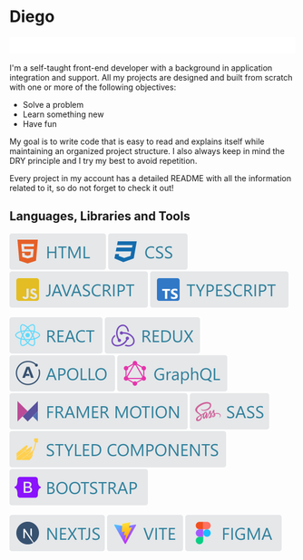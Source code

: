 # Diego

![Front-end Developer](/img/front-end_developer.svg)

I'm a self-taught front-end developer with a background in application integration and support. All
my projects are designed and built from scratch with one or more of the following objectives:

- Solve a problem
- Learn something new
- Have fun

My goal is to write code that is easy to read and explains itself while maintaining an organized
project structure. I also always keep in mind the DRY principle and I try my best to avoid
repetition.

Every project in my account has a detailed README with all the information related to it, so do not
forget to check it out!

## Languages, Libraries and Tools

<p align="left">
  <a href="#"><img src="/img/skills/html.svg" alt="HTML" /></a>
  <a href="#"><img src="/img/skills/css.svg" alt="CSS" /></a>
  <a href="#"><img src="/img/skills/js.svg" alt="JAVASCRIPT" /></a>
  <a href="#"><img src="/img/skills/ts.svg" alt="TYPESCRIPT" /></a>
</p>

<p align="left">
  <a href="#"><img src="/img/skills/react.svg" alt="REACT" /></a>
  <a href="#"><img src="/img/skills/redux.svg" alt="REDUX" /></a>
  <a href="#"><img src="/img/skills/apollo.svg" alt="APOLLO" /></a>
  <a href="#"><img src="/img/skills/graphql.svg" alt="GRAPHQL" /></a>
  <a href="#"><img src="/img/skills/framer-motion.svg" alt="FRAMER MOTION" /></a>
  <a href="#"><img src="/img/skills/sass.svg" alt="SASS" /></a>
  <a href="#"><img src="/img/skills/styled.svg" alt="STYLED-COMPONENTS" /></a>
  <a href="#"><img src="/img/skills/bootstrap.svg" alt="BOOTSTRAP" /></a>
</p>

<p align="left">
  <a href="#"><img src="/img/skills/nextjs.svg" alt="NEXTJS" /></a>
  <a href="#"><img src="/img/skills/vite.svg" alt="VITE" /></a>
  <a href="#"><img src="/img/skills/figma.svg" alt="FIGMA" /></a>
</p>
